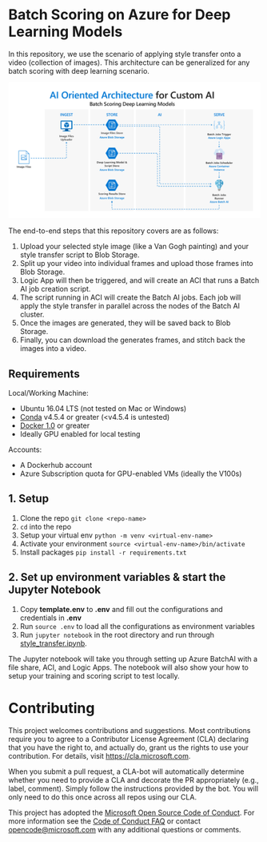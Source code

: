# Batch Scoring on Azure for Deep Learning Models

In this repository, we use the scenario of applying style transfer onto a video (collection of images). This architecture can be generalized for any batch scoring with deep learning scenario.

![Reference Architecture Diagram](/assets/batch-scoring-for-dl-models.PNG)

The end-to-end steps that this repository covers are as follows:
1. Upload your selected style image (like a Van Gogh painting) and your style transfer script to Blob Storage.
2. Split up your video into individual frames and upload those frames into Blob Storage.
3. Logic App will then be triggered, and will create an ACI that runs a Batch AI job creation script.
4. The script running in ACI will create the Batch AI jobs. Each job will apply the style transfer in parallel across the nodes of the Batch AI cluster.
5. Once the images are generated, they will be saved back to Blob Storage.
6. Finally, you can download the generates frames, and stitch back the images into a video.

## Requirements

Local/Working Machine:
- Ubuntu 16.04 LTS (not tested on Mac or Windows)
- [Conda](https://conda.io/docs/) v4.5.4 or greater (<v4.5.4 is untested)
- [Docker 1.0](https://docs.docker.com/install/linux/docker-ce/ubuntu/#install-docker-ce-1) or greater
- Ideally GPU enabled for local testing

Accounts:
- A Dockerhub account
- Azure Subscription quota for GPU-enabled VMs (ideally the V100s)

## 1. Setup

1. Clone the repo `git clone <repo-name>`
2. `cd` into the repo
3. Setup your virtual env `python -m venv <virtual-env-name>`
4. Activate your environment `source <virtual-env-name>/bin/activate`
4. Install packages `pip install -r requirements.txt`

## 2. Set up environment variables & start the Jupyter Notebook

1. Copy __template.env__ to __.env__ and fill out the configurations and credentials in __.env__
2. Run `source .env` to load all the configurations as environment variables
3. Run `jupyter notebook` in the root directory and run through [style_transfer.ipynb](./style_transfer.ipynb).

The Jupyter notebook will take you through setting up Azure BatchAI with a file share, ACI, and Logic Apps. The notebook will also show your how to setup your training and scoring script to test locally.

# Contributing

This project welcomes contributions and suggestions.  Most contributions require you to agree to a
Contributor License Agreement (CLA) declaring that you have the right to, and actually do, grant us
the rights to use your contribution. For details, visit https://cla.microsoft.com.

When you submit a pull request, a CLA-bot will automatically determine whether you need to provide
a CLA and decorate the PR appropriately (e.g., label, comment). Simply follow the instructions
provided by the bot. You will only need to do this once across all repos using our CLA.

This project has adopted the [Microsoft Open Source Code of Conduct](https://opensource.microsoft.com/codeofconduct/).
For more information see the [Code of Conduct FAQ](https://opensource.microsoft.com/codeofconduct/faq/) or
contact [opencode@microsoft.com](mailto:opencode@microsoft.com) with any additional questions or comments.
